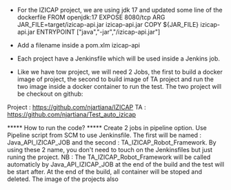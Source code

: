 - For the IZICAP project, we are using jdk 17 and updated some line of the dockerfile
FROM openjdk:17
EXPOSE 8080/tcp
ARG JAR_FILE=target/izicap-api.jar izicap-api.jar
COPY ${JAR_FILE} izicap-api.jar
ENTRYPOINT ["java","-jar","/izicap-api.jar"]

- Add a filename inside a pom.xlm
<finalName>izicap-api</finalName>

- Each project have a Jenkinsfile which will be used inside a Jenkins job.

- Like we have tow project, we will need 2 Jobs, the first to build a docker image of project, the second to build image of TA project and run the two image inside a docker container to run the test. 
The two project will be checkout on github:

Project : https://github.com/njartiana/IZICAP
TA : https://github.com/njartiana/Test_auto_izicap

***** How to run the code? *****
Create 2 jobs in pipeline option. Use Pipeline script from SCM to use Jenkinsfile.
The first will be named : Java_API_IZICAP_JOB and the second : TA_IZICAP_Robot_Framework. By using these 2 name, you don't need to touch on the Jenkinsfiles but just runing the project.
NB : 
The TA_IZICAP_Robot_Framework will be called automaticly by Java_API_IZICAP_JOB at the end of the build and the test will be start after.
At the end of the build, all container will be stoped and deleted. The image of the projects also
